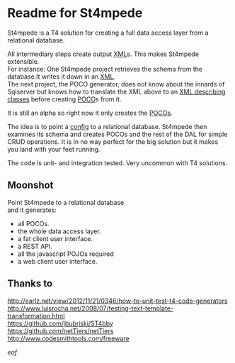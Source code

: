 # Readme for St4mpede

St4mpede is a T4 solution for creating a full data access layer from a relational database.

All intermediary steps create output [XML](//github.com/LosManos/St4mpede/blob/master/St4mpede/St4mpede/RdbSchema/St4mpede.RdbSchema.xml)s. This makes St4mpede extensible.  
For instance: One St4mpede project retrieves the schema from the database.It writes it down in an [XML](//github.com/LosManos/St4mpede/blob/master/St4mpede/St4mpede/RdbSchema/St4mpede.RdbSchema.xml).  
The next project, the POCO generator, does not know about the innards of Sqlserver but knows how to translate the XML above to an [XML describing classes](https://github.com/LosManos/St4mpede/blob/master/St4mpede/St4mpede/Poco/PocoGenerator.xml) before creating   [POCO](//github.com/LosManos/St4mpede/tree/master/TheDAL/Poco)s from it. 

It is still an alpha so right now it only creates the [POCOs](//github.com/LosManos/St4mpede/tree/master/TheDAL/Poco).

The idea is to point a [config](//github.com/LosManos/St4mpede/blob/master/St4mpede/St4mpede/St4mpede.config.xml) to a relational database. St4mpede then examines its schema and creates POCOs and the rest of the DAL for simple CRUD operations. It is in no way perfect for the big solution but it makes you land with your feet running.

The code is unit- and integration tested. Very uncommon with T4 solutions.  

## Moonshot

Point St4mpede to a relational database  
and it generates:  
* all POCOs.
* the whole data access layer.  
* a fat client user interface.  
* a REST API.  
* all the javascript POJOs required
* a web client user interface.

## Thanks to
http://earlz.net/view/2012/11/21/0346/how-to-unit-test-t4-code-generators  
http://www.luisrocha.net/2008/07/testing-text-template-transformation.html  
https://github.com/jbubriski/ST4bby  
https://github.com/netTiers/netTiers  
http://www.codesmithtools.com/freeware  

*eof*
